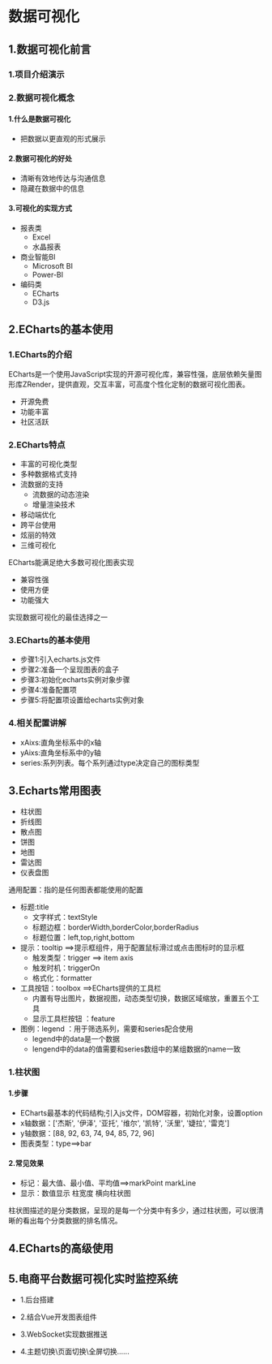 # 数据可视化

## 1.数据可视化前言

### 1.项目介绍演示

### 2.数据可视化概念

#### 1.什么是数据可视化

- 把数据以更直观的形式展示

#### 2.数据可视化的好处

- 清晰有效地传达与沟通信息
- 隐藏在数据中的信息

#### 3.可视化的实现方式

- 报表类
  - Excel
  - 水晶报表
- 商业智能BI
  - Microsoft BI
  - Power-BI
- 编码类
  - ECharts
  - D3.js

## 2.ECharts的基本使用

### 1.ECharts的介绍

ECharts是一个使用JavaScript实现的开源可视化库，兼容性强，底层依赖矢量图形库ZRender，提供直观，交互丰富，可高度个性化定制的数据可视化图表。

- 开源免费
- 功能丰富
- 社区活跃

### 2.ECharts特点

- 丰富的可视化类型
- 多种数据格式支持
- 流数据的支持
  - 流数据的动态渲染
  - 增量渲染技术
- 移动端优化
- 跨平台使用
- 炫丽的特效
- 三维可视化

ECharts能满足绝大多数可视化图表实现

- 兼容性强
- 使用方便
- 功能强大

实现数据可视化的最佳选择之一

### 3.ECharts的基本使用

- 步骤1:引入echarts.js文件
- 步骤2:准备一个呈现图表的盒子
- 步骤3:初始化echarts实例对象步骤
- 步骤4∶准备配置项
- 步骤5:将配置项设置给echarts实例对象

### 4.相关配置讲解

- xAixs:直角坐标系中的x轴
- yAixs:直角坐标系中的y轴
- series:系列列表。每个系列通过type决定自己的图标类型

## 3.Echarts常用图表

- 柱状图
- 折线图
- 散点图
- 饼图
- 地图
- 雷达图
- 仪表盘图

通用配置：指的是任何图表都能使用的配置

- 标题:title
  - 文字样式：textStyle
  - 标题边框：borderWidth,borderColor,borderRadius
  - 标题位置：left,top,right,bottom
- 提示：tooltip ==>提示框组件，用于配置鼠标滑过或点击图标时的显示框
  - 触发类型：trigger ==> item axis
  - 触发时机：triggerOn
  - 格式化：formatter
- 工具按钮：toolbox ==>ECharts提供的工具栏
  - 内置有导出图片，数据视图，动态类型切换，数据区域缩放，重置五个工具
  - 显示工具栏按钮 ：feature
- 图例：legend ：用于筛选系列，需要和series配合使用
  - legend中的data是一个数据
  - lengend中的data的值需要和series数组中的某组数据的name一致

### 1.柱状图

#### 1.步骤

- ECharts最基本的代码结构;引入js文件，DOM容器，初始化对象，设置option
- x轴数据：['杰斯', '伊泽', '亚托', '维尔', '凯特', '沃里', '婕拉', '雷克']
- y轴数据：[88, 92, 63, 74, 94, 85, 72, 96]
- 图表类型：type==>bar

#### 2.常见效果

- 标记：最大值、最小值、平均值==>markPoint markLine
- 显示：数值显示 柱宽度 横向柱状图

柱状图描述的是分类数据，呈现的是每一个分类中有多少，通过柱状图，可以很清晰的看出每个分类数据的排名情况。

## 4.ECharts的高级使用

## 5.电商平台数据可视化实时监控系统

  - 1.后台搭建

  - 2.结合Vue开发图表组件

  - 3.WebSocket实现数据推送

  - 4.主题切换\页面切换\全屏切换......